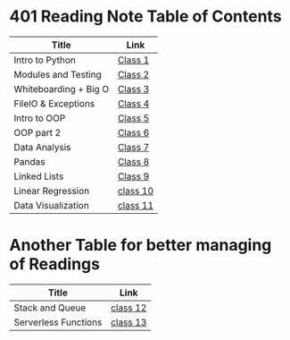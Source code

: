 # 401 Reading Note Table of Contents

| Title       | Link        |
| ----------- | ----------- |
Intro to Python|[Class 1](class1.md)
Modules and Testing|[Class 2](class2.md)
Whiteboarding + Big O|[Class 3](class3.md)
FileIO & Exceptions|[Class 4](class4.md)
Intro to OOP|[Class 5](class5.md)
OOP part 2|[Class 6](class6.md)
Data Analysis|[Class 7](class7.md)
Pandas|[Class 8](class8.md)
Linked Lists|[Class 9](class9.md)
Linear Regression |[class 10](class410.md)
Data Visualization|[class 11](class411.md)

#
# Another Table for better managing of Readings
| Title       | Link        |
| ----------- | ----------- |
Stack and Queue |[class 12](class412.md)
Serverless Functions |[class 13](class413.md)